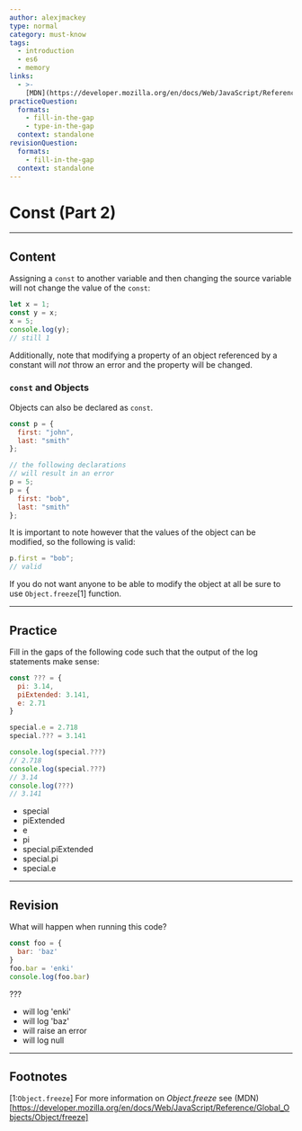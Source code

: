 ```yaml
---
author: alexjmackey
type: normal
category: must-know
tags:
  - introduction
  - es6
  - memory
links:
  - >-
    [MDN](https://developer.mozilla.org/en/docs/Web/JavaScript/Reference/Statements/const){website}
practiceQuestion:
  formats:
    - fill-in-the-gap
    - type-in-the-gap
  context: standalone
revisionQuestion:
  formats:
    - fill-in-the-gap
  context: standalone
---
```


# Const (Part 2)


---

## Content

Assigning a `const` to another variable and then changing the source variable will not change the value of the `const`:

```javascript
let x = 1;
const y = x;
x = 5;
console.log(y); 
// still 1
```

Additionally, note that modifying a property of an object referenced by a constant will *not* throw an error and the property will be changed.

### `const` and Objects

Objects can also be declared as `const`.

```javascript
const p = {
  first: "john",
  last: "smith"
};

// the following declarations
// will result in an error
p = 5;
p = {
  first: "bob", 
  last: "smith"
};
```

It is important to note however that the values of the object can be modified, so the following is valid:

```javascript
p.first = "bob"; 
// valid
```

If you do not want anyone to be able to modify the object at all be sure to use `Object.freeze`[1] function.


---

## Practice

Fill in the gaps of the following code such that the output of the log statements make sense:

```javascript
const ??? = {
  pi: 3.14,
  piExtended: 3.141,
  e: 2.71
}

special.e = 2.718
special.??? = 3.141

console.log(special.???)
// 2.718
console.log(special.???)
// 3.14
console.log(???)
// 3.141
```

- special
- piExtended
- e
- pi
- special.piExtended
- special.pi
- special.e


---

## Revision

What will happen when running this code?

```javascript
const foo = {
  bar: 'baz'
}
foo.bar = 'enki'
console.log(foo.bar)
```

???

- will log 'enki'
- will log 'baz'
- will raise an error
- will log null


---

## Footnotes

[1:`Object.freeze`]
For more information on *Object.freeze* see (MDN)
[https://developer.mozilla.org/en/docs/Web/JavaScript/Reference/Global_Objects/Object/freeze]
 

